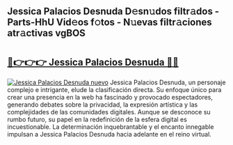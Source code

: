 ## Jessica Palacios Desnuda D𝚎sn𝚞dos filtr𝚊dos - Parts-HhU Vid𝚎os f𝚘tos - N𝚞evas filtr𝚊ciones atr𝚊ctivas vgBOS

# <h2><a href="http://mbdv7q.tromn.icu/?c=Jessica+Palacios+Desnuda">🔗👉👉👉 Jessica Palacios Desnuda 🔗🔗</a></h2>

[![Jessica Palacios Desnuda nuevo](https://i.imgur.com/pEAQMta.gif)](http://mbdv7q.tromn.icu/?c=Jessica+Palacios+Desnuda)
Jessica Palacios Desnuda, un personaje complejo e intrigante, elude la clasificación directa. Su enfoque único para crear una presencia en la web ha fascinado y provocado espectadores, generando debates sobre la privacidad, la expresión artística y las complejidades de las comunidades digitales. Aunque se desconoce su rumbo futuro, su papel en la redefinición de la esfera digital es incuestionable. La determinación inquebrantable y el encanto innegable impulsan a Jessica Palacios Desnuda hacia adelante en el reino virtual.
